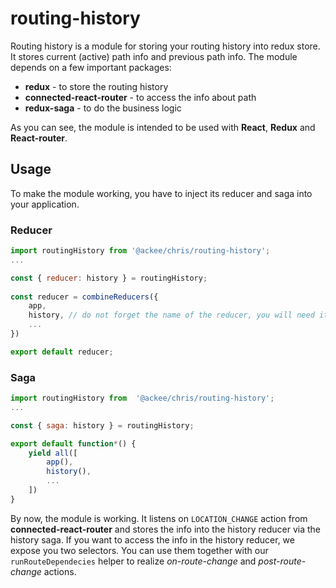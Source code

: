 # routing-history

Routing history is a module for storing your routing history into redux store. It stores current (active) path info and previous path info. The module depends on a few important packages:

-   **redux** - to store the routing history
-   **connected-react-router** - to access the info about path
-   **redux-saga** - to do the business logic 

As you can see, the module is intended to be used with **React**, **Redux** and **React-router**.

## Usage

To make the module working, you have to inject its reducer and saga into your application.

### Reducer

```javascript
import routingHistory from '@ackee/chris/routing-history';
...

const { reducer: history } = routingHistory;
    
const reducer = combineReducers({
    app,
    history, // do not forget the name of the reducer, you will need it
    ...
})

export default reducer;
```

### Saga

```javascript
import routingHistory from  '@ackee/chris/routing-history';
...

const { saga: history } = routingHistory;

export default function*() {
    yield all([
        app(),
        history(),
        ...
    ])
}
```

By now, the module is working. It listens on `LOCATION_CHANGE` action from **connected-react-router** and stores the info into the history reducer via the history saga. 
If you want to access the info in the history reducer, we expose you two selectors. You can use them together with our `runRouteDependecies` helper to realize _on-route-change_ and _post-route-change_ actions.
